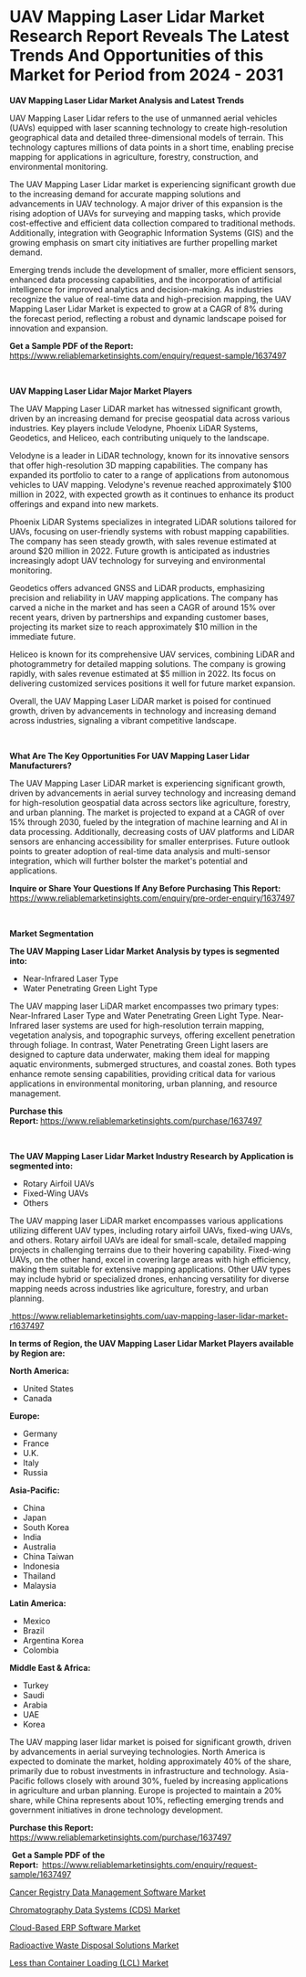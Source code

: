 <p><h1>UAV Mapping Laser Lidar Market Research Report Reveals The Latest Trends And Opportunities of this Market for Period from 2024 - 2031</h1></p><p><strong>UAV Mapping Laser Lidar Market Analysis and Latest Trends</strong></p>
<p><p>UAV Mapping Laser Lidar refers to the use of unmanned aerial vehicles (UAVs) equipped with laser scanning technology to create high-resolution geographical data and detailed three-dimensional models of terrain. This technology captures millions of data points in a short time, enabling precise mapping for applications in agriculture, forestry, construction, and environmental monitoring.</p><p>The UAV Mapping Laser Lidar market is experiencing significant growth due to the increasing demand for accurate mapping solutions and advancements in UAV technology. A major driver of this expansion is the rising adoption of UAVs for surveying and mapping tasks, which provide cost-effective and efficient data collection compared to traditional methods. Additionally, integration with Geographic Information Systems (GIS) and the growing emphasis on smart city initiatives are further propelling market demand.</p><p>Emerging trends include the development of smaller, more efficient sensors, enhanced data processing capabilities, and the incorporation of artificial intelligence for improved analytics and decision-making. As industries recognize the value of real-time data and high-precision mapping, the UAV Mapping Laser Lidar Market is expected to grow at a CAGR of 8% during the forecast period, reflecting a robust and dynamic landscape poised for innovation and expansion.</p></p>
<p><strong>Get a Sample PDF of the Report:&nbsp;</strong> <a href="https://www.reliablemarketinsights.com/enquiry/request-sample/1637497?utm_campaign=1166&utm_medium=2&utm_source=Github&utm_content=ia&utm_term=07122024&utm_id=uav-mapping-laser-lidar">https://www.reliablemarketinsights.com/enquiry/request-sample/1637497</a></p>
<p>&nbsp;</p>
<p><strong>UAV Mapping Laser Lidar Major Market Players</strong></p>
<p><p>The UAV Mapping Laser LiDAR market has witnessed significant growth, driven by an increasing demand for precise geospatial data across various industries. Key players include Velodyne, Phoenix LiDAR Systems, Geodetics, and Heliceo, each contributing uniquely to the landscape.</p><p>Velodyne is a leader in LiDAR technology, known for its innovative sensors that offer high-resolution 3D mapping capabilities. The company has expanded its portfolio to cater to a range of applications from autonomous vehicles to UAV mapping. Velodyne's revenue reached approximately $100 million in 2022, with expected growth as it continues to enhance its product offerings and expand into new markets.</p><p>Phoenix LiDAR Systems specializes in integrated LiDAR solutions tailored for UAVs, focusing on user-friendly systems with robust mapping capabilities. The company has seen steady growth, with sales revenue estimated at around $20 million in 2022. Future growth is anticipated as industries increasingly adopt UAV technology for surveying and environmental monitoring.</p><p>Geodetics offers advanced GNSS and LiDAR products, emphasizing precision and reliability in UAV mapping applications. The company has carved a niche in the market and has seen a CAGR of around 15% over recent years, driven by partnerships and expanding customer bases, projecting its market size to reach approximately $10 million in the immediate future.</p><p>Heliceo is known for its comprehensive UAV services, combining LiDAR and photogrammetry for detailed mapping solutions. The company is growing rapidly, with sales revenue estimated at $5 million in 2022. Its focus on delivering customized services positions it well for future market expansion.</p><p>Overall, the UAV Mapping Laser LiDAR market is poised for continued growth, driven by advancements in technology and increasing demand across industries, signaling a vibrant competitive landscape.</p></p>
<p>&nbsp;</p>
<p><strong>What Are The Key Opportunities For UAV Mapping Laser Lidar Manufacturers?</strong></p>
<p><p>The UAV Mapping Laser LiDAR market is experiencing significant growth, driven by advancements in aerial survey technology and increasing demand for high-resolution geospatial data across sectors like agriculture, forestry, and urban planning. The market is projected to expand at a CAGR of over 15% through 2030, fueled by the integration of machine learning and AI in data processing. Additionally, decreasing costs of UAV platforms and LiDAR sensors are enhancing accessibility for smaller enterprises. Future outlook points to greater adoption of real-time data analysis and multi-sensor integration, which will further bolster the market's potential and applications.</p></p>
<p><strong>Inquire or Share Your Questions If Any Before Purchasing This Report:</strong> <a href="https://www.reliablemarketinsights.com/enquiry/pre-order-enquiry/1637497?utm_campaign=1166&utm_medium=2&utm_source=Github&utm_content=ia&utm_term=07122024&utm_id=uav-mapping-laser-lidar">https://www.reliablemarketinsights.com/enquiry/pre-order-enquiry/1637497</a></p>
<p>&nbsp;</p>
<p><strong>Market Segmentation</strong></p>
<p><strong>The UAV Mapping Laser Lidar Market Analysis by types is segmented into:</strong></p>
<p><ul><li>Near-Infrared Laser Type</li><li>Water Penetrating Green Light Type</li></ul></p>
<p><p>The UAV mapping laser LiDAR market encompasses two primary types: Near-Infrared Laser Type and Water Penetrating Green Light Type. Near-Infrared laser systems are used for high-resolution terrain mapping, vegetation analysis, and topographic surveys, offering excellent penetration through foliage. In contrast, Water Penetrating Green Light lasers are designed to capture data underwater, making them ideal for mapping aquatic environments, submerged structures, and coastal zones. Both types enhance remote sensing capabilities, providing critical data for various applications in environmental monitoring, urban planning, and resource management.</p></p>
<p><strong>Purchase this Report:&nbsp;</strong><a href="https://www.reliablemarketinsights.com/purchase/1637497?utm_campaign=1166&utm_medium=2&utm_source=Github&utm_content=ia&utm_term=07122024&utm_id=uav-mapping-laser-lidar">https://www.reliablemarketinsights.com/purchase/1637497</a></p>
<p>&nbsp;</p>
<p><strong>The UAV Mapping Laser Lidar Market Industry Research by Application is segmented into:</strong></p>
<p><ul><li>Rotary Airfoil UAVs</li><li>Fixed-Wing UAVs</li><li>Others</li></ul></p>
<p><p>The UAV mapping laser LiDAR market encompasses various applications utilizing different UAV types, including rotary airfoil UAVs, fixed-wing UAVs, and others. Rotary airfoil UAVs are ideal for small-scale, detailed mapping projects in challenging terrains due to their hovering capability. Fixed-wing UAVs, on the other hand, excel in covering large areas with high efficiency, making them suitable for extensive mapping applications. Other UAV types may include hybrid or specialized drones, enhancing versatility for diverse mapping needs across industries like agriculture, forestry, and urban planning.</p></p>
<p><a href="https://www.reliablemarketinsights.com/uav-mapping-laser-lidar-market-r1637497?utm_campaign=1166&utm_medium=2&utm_source=Github&utm_content=ia&utm_term=07122024&utm_id=uav-mapping-laser-lidar">&nbsp;https://www.reliablemarketinsights.com/uav-mapping-laser-lidar-market-r1637497</a></p>
<p><strong>In terms of Region, the UAV Mapping Laser Lidar Market Players available by Region are:</strong></p>
<p>
    <p> <strong> North America: </strong>
        <ul>
            <li>United States</li>
            <li>Canada</li>
        </ul>
        </p> 
    <p> <strong> Europe: </strong>
        <ul>
            <li>Germany</li>
            <li>France</li>
            <li>U.K.</li>
            <li>Italy</li>
            <li>Russia</li>
        </ul>
        </p> 
    <p> <strong> Asia-Pacific: </strong>
        <ul>
            <li>China</li>
            <li>Japan</li>
            <li>South Korea</li>
            <li>India</li>
            <li>Australia</li>
            <li>China Taiwan</li>
            <li>Indonesia</li>
            <li>Thailand</li>
            <li>Malaysia</li>
        </ul>
        </p> 
    <p> <strong> Latin America: </strong>
        <ul>
            <li>Mexico</li>
            <li>Brazil</li>
            <li>Argentina Korea</li>
            <li>Colombia</li>
        </ul>
        </p> 
    <p> <strong> Middle East & Africa: </strong>
        <ul>
            <li>Turkey</li>
            <li>Saudi</li>
            <li>Arabia</li>
            <li>UAE</li>
            <li>Korea</li>
        </ul>
    </p>
    </p>
<p><p>The UAV mapping laser lidar market is poised for significant growth, driven by advancements in aerial surveying technologies. North America is expected to dominate the market, holding approximately 40% of the share, primarily due to robust investments in infrastructure and technology. Asia-Pacific follows closely with around 30%, fueled by increasing applications in agriculture and urban planning. Europe is projected to maintain a 20% share, while China represents about 10%, reflecting emerging trends and government initiatives in drone technology development.</p></p>
<p><strong>Purchase this Report: </strong><a href="https://www.reliablemarketinsights.com/purchase/1637497?utm_campaign=1166&utm_medium=2&utm_source=Github&utm_content=ia&utm_term=07122024&utm_id=uav-mapping-laser-lidar">https://www.reliablemarketinsights.com/purchase/1637497</a></p>
<p>&nbsp;<strong>Get a Sample PDF of the Report:&nbsp;&nbsp;</strong><a href="https://www.reliablemarketinsights.com/enquiry/request-sample/1637497?utm_campaign=1166&utm_medium=2&utm_source=Github&utm_content=ia&utm_term=07122024&utm_id=uav-mapping-laser-lidar">https://www.reliablemarketinsights.com/enquiry/request-sample/1637497</a></p>
<p><strong></strong></p>
<p><p><a href="https://www.linkedin.com/pulse/robust-growth-anticipated-cancer-registry-data-management-rryde?utm_campaign=1166&utm_medium=2&utm_source=Github&utm_content=ia&utm_term=07122024&utm_id=uav-mapping-laser-lidar">Cancer Registry Data Management Software Market</a></p><p><a href="https://www.linkedin.com/pulse/chromatography-data-systems-cds-market-size-expand-cagr-61-along-uxu4e?utm_campaign=1166&utm_medium=2&utm_source=Github&utm_content=ia&utm_term=07122024&utm_id=uav-mapping-laser-lidar">Chromatography Data Systems (CDS) Market</a></p><p><a href="https://www.linkedin.com/pulse/projected-cloud-based-erp-software-market-growth-6-cagr-from-ibige?utm_campaign=1166&utm_medium=2&utm_source=Github&utm_content=ia&utm_term=07122024&utm_id=uav-mapping-laser-lidar">Cloud-Based ERP Software Market</a></p><p><a href="https://issuu.com/reportprime-2/docs/radioactive-waste-disposal-solutions-market-size-2?utm_campaign=1166&utm_medium=2&utm_source=Github&utm_content=ia&utm_term=07122024&utm_id=uav-mapping-laser-lidar">Radioactive Waste Disposal Solutions Market</a></p><p><a href="https://issuu.com/reportprime-2/docs/less-than-container-loading-lcl-market-size-2030.p?utm_campaign=1166&utm_medium=2&utm_source=Github&utm_content=ia&utm_term=07122024&utm_id=uav-mapping-laser-lidar">Less than Container Loading (LCL) Market</a></p></p>